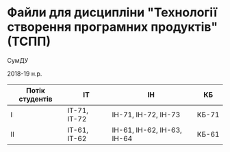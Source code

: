 # Файли для дисципліни "Технології створення програмних продуктів" (ТСПП) 

СумДУ

2018-19 н.р.

| Потік студентів | ІТ | ІН | КБ |
| ------ | ------ | ------ | ------ |
| І | ІТ-71, ІТ-72 | ІН-71, ІН-72, ІН-73 | КБ-71 |
| ІІ | ІТ-61, ІТ-62 | ІН-61, ІН-62, ІН-63, ІН-64 | КБ-61 |
